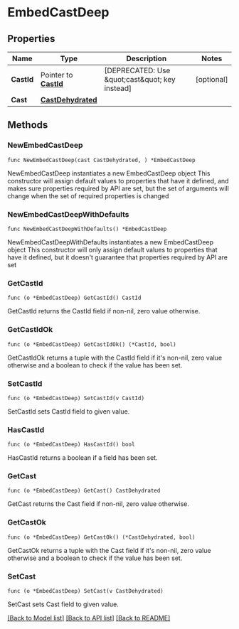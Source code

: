 # EmbedCastDeep

## Properties

Name | Type | Description | Notes
------------ | ------------- | ------------- | -------------
**CastId** | Pointer to [**CastId**](CastId.md) | [DEPRECATED: Use \&quot;cast\&quot; key instead] | [optional] 
**Cast** | [**CastDehydrated**](CastDehydrated.md) |  | 

## Methods

### NewEmbedCastDeep

`func NewEmbedCastDeep(cast CastDehydrated, ) *EmbedCastDeep`

NewEmbedCastDeep instantiates a new EmbedCastDeep object
This constructor will assign default values to properties that have it defined,
and makes sure properties required by API are set, but the set of arguments
will change when the set of required properties is changed

### NewEmbedCastDeepWithDefaults

`func NewEmbedCastDeepWithDefaults() *EmbedCastDeep`

NewEmbedCastDeepWithDefaults instantiates a new EmbedCastDeep object
This constructor will only assign default values to properties that have it defined,
but it doesn't guarantee that properties required by API are set

### GetCastId

`func (o *EmbedCastDeep) GetCastId() CastId`

GetCastId returns the CastId field if non-nil, zero value otherwise.

### GetCastIdOk

`func (o *EmbedCastDeep) GetCastIdOk() (*CastId, bool)`

GetCastIdOk returns a tuple with the CastId field if it's non-nil, zero value otherwise
and a boolean to check if the value has been set.

### SetCastId

`func (o *EmbedCastDeep) SetCastId(v CastId)`

SetCastId sets CastId field to given value.

### HasCastId

`func (o *EmbedCastDeep) HasCastId() bool`

HasCastId returns a boolean if a field has been set.

### GetCast

`func (o *EmbedCastDeep) GetCast() CastDehydrated`

GetCast returns the Cast field if non-nil, zero value otherwise.

### GetCastOk

`func (o *EmbedCastDeep) GetCastOk() (*CastDehydrated, bool)`

GetCastOk returns a tuple with the Cast field if it's non-nil, zero value otherwise
and a boolean to check if the value has been set.

### SetCast

`func (o *EmbedCastDeep) SetCast(v CastDehydrated)`

SetCast sets Cast field to given value.



[[Back to Model list]](../README.md#documentation-for-models) [[Back to API list]](../README.md#documentation-for-api-endpoints) [[Back to README]](../README.md)


